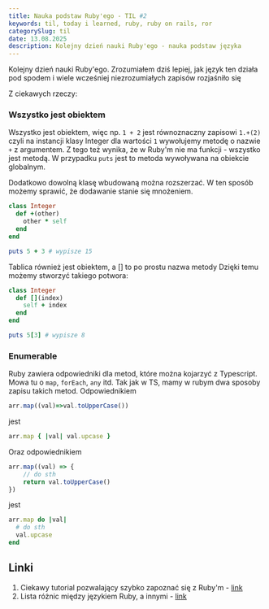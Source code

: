 ```yaml
---
title: Nauka podstaw Ruby'ego - TIL #2
keywords: til, today i learned, ruby, ruby on rails, ror
categorySlug: til
date: 13.08.2025
description: Kolejny dzień nauki Ruby'ego - nauka podstaw języka
---
```

Kolejny dzień nauki Ruby'ego. Zrozumiałem dziś lepiej, jak język ten działa pod spodem 
i wiele wcześniej niezrozumiałych zapisów rozjaśniło się

Z ciekawych rzeczy:

### Wszystko jest obiektem
Wszystko jest obiektem, więc np. `1 + 2` jest równoznaczny zapisowi `1.+(2)` czyli na instancji
klasy Integer dla wartości `1` wywołujemy metodę o nazwie `+` z argumentem.
Z tego też wynika, że w Ruby'm nie ma funkcji - wszystko jest metodą. W przypadku `puts` jest to metoda wywoływana na
obiekcie globalnym.

Dodatkowo dowolną klasę wbudowaną można rozszerzać.
W ten sposób możemy sprawić, że dodawanie stanie się mnożeniem.

```ruby
class Integer
  def +(other)
    other * self
  end
end

puts 5 + 3 # wypisze 15
```

Tablica również jest obiektem, a [] to po prostu nazwa metody
Dzięki temu możemy stworzyć takiego potwora:

```ruby
class Integer
  def [](index)
    self + index
  end
end

puts 5[3] # wypisze 8
```

### Enumerable
Ruby zawiera odpowiedniki dla metod, które można kojarzyć z Typescript. Mowa tu o `map`, `forEach`, `any` itd.
Tak jak w TS, mamy w rubym dwa sposoby zapisu takich metod.
Odpowiednikiem
```ts
arr.map((val)=>val.toUpperCase())
```
jest
```ruby
arr.map { |val| val.upcase }
```

Oraz odpowiednikiem
```ts
arr.map((val) => {
    // do sth
    return val.toUpperCase()
})
```
jest
```ruby
arr.map do |val|
  # do sth
  val.upcase
end
```

## Linki
1. Ciekawy tutorial pozwalający szybko zapoznać się z Ruby'm - [link](https://www.theodinproject.com/paths/full-stack-ruby-on-rails/courses/ruby)
2. Lista różnic między językiem Ruby, a innymi - [link](https://www.ruby-lang.org/en/documentation/ruby-from-other-languages/)